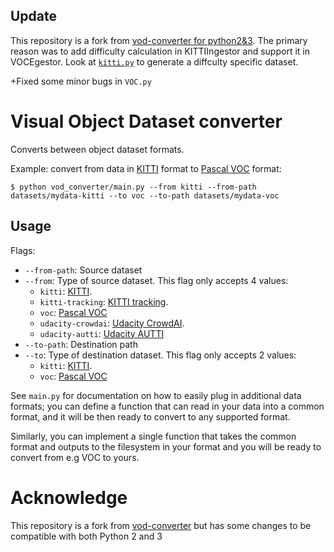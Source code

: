 ## Update
This repository is a fork from [vod-converter for python2&3](https://github.com/nghiattran/vod-converter). The primary reason was to add difficulty calculation in KITTIIngestor and support it in VOCEgestor. Look at [`kitti.py`](https://github.com/jareerahsan/vod-converter/blob/286e33ca5fde426f5bc043281d43cd5241ccb395/vod_converter/kitti.py#L127) to generate a diffculty specific dataset.

+Fixed some minor bugs in `VOC.py`

# Visual Object Dataset converter

Converts between object dataset formats.

Example: convert from data in [KITTI](http://www.cvlibs.net/datasets/kitti/eval_object.php) format to
[Pascal VOC](http://host.robots.ox.ac.uk/pascal/VOC/voc2012/htmldoc/index.html) format:

```
$ python vod_converter/main.py --from kitti --from-path datasets/mydata-kitti --to voc --to-path datasets/mydata-voc
```

## Usage

Flags:

* `--from-path`: Source dataset
* `--from`: Type of source dataset. This flag only accepts 4 values:
    * `kitti`: [KITTI](http://www.cvlibs.net/datasets/kitti/eval_object.php).
    * `kitti-tracking`: [KITTI tracking](http://www.cvlibs.net/datasets/kitti/eval_tracking.php).
    * `voc`: [Pascal VOC](http://host.robots.ox.ac.uk/pascal/VOC/voc2012/htmldoc/index.html)
    * `udacity-crowdai`: [Udacity CrowdAI](https://github.com/udacity/self-driving-car/tree/master/annotations#dataset-1).
    * `udacity-autti`: [Udacity AUTTI](https://github.com/udacity/self-driving-car/tree/master/annotations#dataset-2)
* `--to-path`: Destination path
* `--to`: Type of destination dataset. This flag only accepts 2 values:
    * `kitti`: [KITTI](http://www.cvlibs.net/datasets/kitti/eval_object.php).
    * `voc`: [Pascal VOC](http://host.robots.ox.ac.uk/pascal/VOC/voc2012/htmldoc/index.html)

See `main.py` for documentation on how to easily plug in additional data formats; you can define a function
that can read in your data into a common format, and it will be then ready to convert to any supported format.

Similarly, you can implement a single function that takes the common format and outputs to the filesystem in
your format and you will be ready to convert from e.g VOC to yours.


# Acknowledge

This repository is a fork from [vod-converter](https://github.com/umautobots/vod-converter) but has some 
changes to be compatible with both Python 2 and 3
